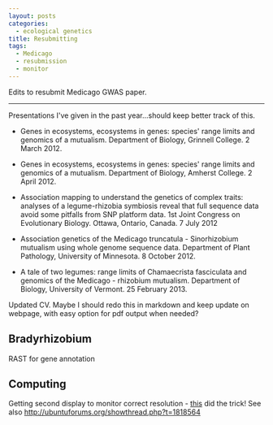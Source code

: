 ```yaml
---
layout: posts
categories: 
  - ecological genetics
title: Resubmitting
tags:
  - Medicago
  - resubmission
  - monitor
---
```


Edits to resubmit Medicago GWAS paper.

------------------------

Presentations I've given in the past year...should keep better track of this.

* Genes in ecosystems, ecosystems in genes: species' range limits and genomics of a mutualism. Department of Biology, Grinnell College. 2 March 2012.

* Genes in ecosystems, ecosystems in genes: species' range limits and genomics of a mutualism. Department of Biology, Amherst College. 2 April 2012.

* Association mapping to understand the genetics of complex traits: analyses of a legume-rhizobia symbiosis reveal that full sequence data avoid some pitfalls from SNP platform data. 1st Joint Congress on Evolutionary Biology. Ottawa, Ontario, Canada. 7 July 2012

* Association genetics of the Medicago truncatula - Sinorhizobium mutualism using whole genome sequence data. Department of Plant Pathology, University of Minnesota. 8 October 2012.

* A tale of two legumes: range limits of Chamaecrista fasciculata and genomics of the Medicago - rhizobium mutualism. Department of Biology, University of Vermont. 25 February 2013.

Updated CV. Maybe I should redo this in markdown and keep update on webpage, with easy option for pdf output when needed?

## Bradyrhizobium

RAST for gene annotation

## Computing

Getting second display to monitor correct resolution - [this](http://www.arunviswanathan.com/node/53) did the trick!  See also http://ubuntuforums.org/showthread.php?t=1818564
